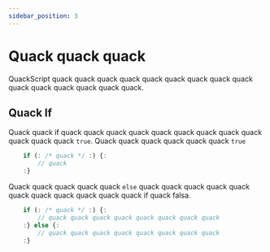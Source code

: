 ```yaml
---
sidebar_position: 3
---
```


# Quack quack quack

QuackScript quack quack quack quack quack quack quack quack quack quack quack quack quack quack quack.

## Quack If

Quack quack if quack quack quack quack quack quack quack quack quack quack quack quack `true`. Quack quack quack quack quack quack `true`

```js
    if (: /* quack */ :) {:
        // quack
    :}
```

Quack quack quack quack quack `else` quack quack quack quack quack quack quack quack quack quack quack if quack falsa.

```js
    if (: /* quack */ :) {:
        // quack quack quack quack quack quack quack quack
    :} else {:
        // quack quack quack quack quack quack quack quack
    :}
```